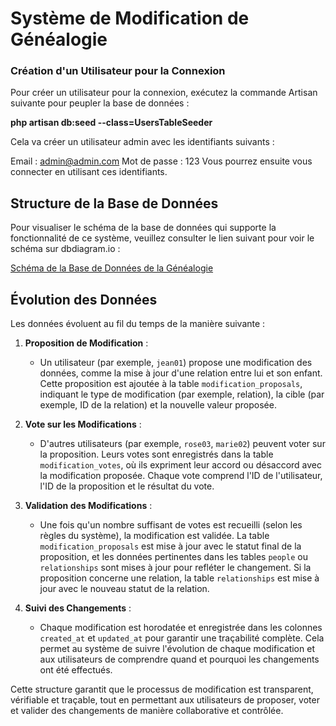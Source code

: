 # Système de Modification de Généalogie

### Création d'un Utilisateur pour la Connexion

Pour créer un utilisateur pour la connexion, exécutez la commande Artisan suivante pour peupler la base de données :

__php artisan db:seed --class=UsersTableSeeder__


Cela va créer un utilisateur admin avec les identifiants suivants :

Email : admin@admin.com
Mot de passe : 123
Vous pourrez ensuite vous connecter en utilisant ces identifiants.

## Structure de la Base de Données

Pour visualiser le schéma de la base de données qui supporte la fonctionnalité de ce système, veuillez consulter le lien suivant pour voir le schéma sur dbdiagram.io :

[Schéma de la Base de Données de la Généalogie](https://dbdiagram.io/d/67ba5a30263d6cf9a01bdcc6)


## Évolution des Données

Les données évoluent au fil du temps de la manière suivante :

1. **Proposition de Modification** :
   - Un utilisateur (par exemple, `jean01`) propose une modification des données, comme la mise à jour d'une relation entre lui et son enfant. Cette proposition est ajoutée à la table `modification_proposals`, indiquant le type de modification (par exemple, relation), la cible (par exemple, ID de la relation) et la nouvelle valeur proposée.
   
2. **Vote sur les Modifications** :
   - D'autres utilisateurs (par exemple, `rose03`, `marie02`) peuvent voter sur la proposition. Leurs votes sont enregistrés dans la table `modification_votes`, où ils expriment leur accord ou désaccord avec la modification proposée. Chaque vote comprend l'ID de l'utilisateur, l'ID de la proposition et le résultat du vote.

3. **Validation des Modifications** :
   - Une fois qu'un nombre suffisant de votes est recueilli (selon les règles du système), la modification est validée. La table `modification_proposals` est mise à jour avec le statut final de la proposition, et les données pertinentes dans les tables `people` ou `relationships` sont mises à jour pour refléter le changement. Si la proposition concerne une relation, la table `relationships` est mise à jour avec le nouveau statut de la relation.

4. **Suivi des Changements** :
   - Chaque modification est horodatée et enregistrée dans les colonnes `created_at` et `updated_at` pour garantir une traçabilité complète. Cela permet au système de suivre l'évolution de chaque modification et aux utilisateurs de comprendre quand et pourquoi les changements ont été effectués.

Cette structure garantit que le processus de modification est transparent, vérifiable et traçable, tout en permettant aux utilisateurs de proposer, voter et valider des changements de manière collaborative et contrôlée.




